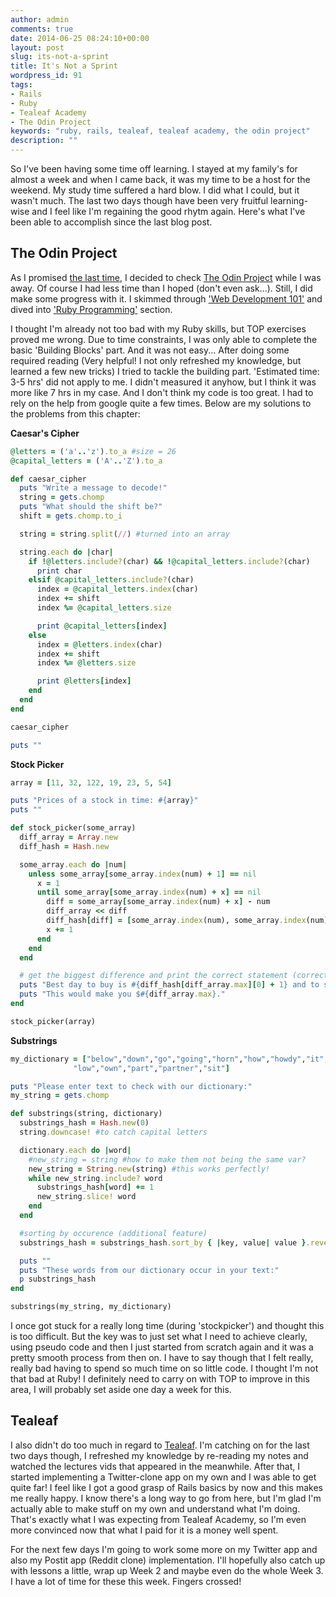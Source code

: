 ```yaml
---
author: admin
comments: true
date: 2014-06-25 08:24:10+00:00
layout: post
slug: its-not-a-sprint
title: It's Not a Sprint
wordpress_id: 91
tags:
- Rails
- Ruby
- Tealeaf Academy
- The Odin Project
keywords: "ruby, rails, tealeaf, tealeaf academy, the odin project"
description: ""
---
```


So I've been having some time off learning. I stayed at my family's for almost a week and when I came back, it was my time to be a host for the weekend. My study time suffered a hard blow. I did what I could, but it wasn't much. The last two days though have been very fruitful learning-wise and I feel like I'm regaining the good rhytm again. Here's what I've been able to accomplish since the last blog post.



## The Odin Project



As I promised [the last time](http://www.webdeveloperfromscratch.com/blog/become-a-web-developer-for-free/), I decided to check [The Odin Project](http://www.theodinproject.com/) while I was away. Of course I had less time than I hoped (don't even ask...). Still, I did make some progress with it. I skimmed through ['Web Development 101'](http://www.theodinproject.com/web-development-101) and dived into ['Ruby Programming'](http://www.theodinproject.com/ruby-programming/) section.

I thought I'm already not too bad with my Ruby skills, but TOP exercises proved me wrong. Due to time constraints, I was only able to complete the basic 'Building Blocks' part. And it was not easy... After doing some required reading (Very helpful! I not only refreshed my knowledge, but learned a few new tricks) I tried to tackle the building part. 'Estimated time: 3-5 hrs' did not apply to me. I didn't measured it anyhow, but I think it was more like 7 hrs in my case. And I don't think my code is too great. I had to rely on the help from google quite a few times. Below are my solutions to the problems from this chapter:

**Caesar's Cipher**

```ruby ceasars_cipher.rb
@letters = ('a'..'z').to_a #size = 26
@capital_letters = ('A'..'Z').to_a

def caesar_cipher
  puts "Write a message to decode!"
  string = gets.chomp
  puts "What should the shift be?"
  shift = gets.chomp.to_i

  string = string.split(//) #turned into an array

  string.each do |char|
    if !@letters.include?(char) && !@capital_letters.include?(char)
      print char
    elsif @capital_letters.include?(char)
      index = @capital_letters.index(char)
      index += shift
      index %= @capital_letters.size

      print @capital_letters[index]
    else
      index = @letters.index(char)
      index += shift
      index %= @letters.size

      print @letters[index]
    end
  end
end

caesar_cipher

puts ""
```


**Stock Picker**

``` ruby stock_picker.rb
array = [11, 32, 122, 19, 23, 5, 54]

puts "Prices of a stock in time: #{array}"
puts ""

def stock_picker(some_array)
  diff_array = Array.new
  diff_hash = Hash.new

  some_array.each do |num|
    unless some_array[some_array.index(num) + 1] == nil
      x = 1
      until some_array[some_array.index(num) + x] == nil
        diff = some_array[some_array.index(num) + x] - num
        diff_array << diff
        diff_hash[diff] = [some_array.index(num), some_array.index(num) + x]
        x += 1
      end
    end
  end

  # get the biggest difference and print the correct statement (corrected so that days starts at 1)
  puts "Best day to buy is #{diff_hash[diff_array.max][0] + 1} and to sell is #{diff_hash[diff_array.max][1] + 1}."
  puts "This would make you $#{diff_array.max}."
end

stock_picker(array)
```


**Substrings**

```ruby substrings.rb
my_dictionary = ["below","down","go","going","horn","how","howdy","it","i",
              "low","own","part","partner","sit"]

puts "Please enter text to check with our dictionary:"
my_string = gets.chomp

def substrings(string, dictionary)
  substrings_hash = Hash.new(0)
  string.downcase! #to catch capital letters

  dictionary.each do |word|
    #new_string = string #how to make them not being the same var?
    new_string = String.new(string) #this works perfectly!
    while new_string.include? word
      substrings_hash[word] += 1
      new_string.slice! word
    end
  end

  #sorting by occurence (additional feature)
  substrings_hash = substrings_hash.sort_by { |key, value| value }.reverse

  puts ""
  puts "These words from our dictionary occur in your text:"
  p substrings_hash
end

substrings(my_string, my_dictionary)
```


I once got stuck for a really long time (during 'stockpicker') and thought this is too difficult. But the key was to just set what I need to achieve clearly, using pseudo code and then I just started from scratch again and it was a pretty smooth process from then on. I have to say though that I felt really, really bad having to spend so much time on so little code. I thought I'm not that bad at Ruby! I definitely need to carry on with TOP to improve in this area, I will probably set aside one day a week for this.



## Tealeaf



I also didn't do too much in regard to [Tealeaf](http://www.gotealeaf.com). I'm catching on for the last two days though, I refreshed my knowledge by re-reading my notes and watched the lectures vids that appeared in the meanwhile. After that, I started implementing a Twitter-clone app on my own and I was able to get quite far! I feel like I got a good grasp of Rails basics by now and this makes me really happy. I know there's a long way to go from here, but I'm glad I'm actually able to make stuff on my own and understand what I'm doing. That's exactly what I was expecting from Tealeaf Academy, so I'm even more convinced now that what I paid for it is a money well spent.

For the next few days I'm going to work some more on my Twitter app and also my Postit app (Reddit clone) implementation. I'll hopefully also catch up with lessons a little, wrap up Week 2 and maybe even do the whole Week 3. I have a lot of time for these this week. Fingers crossed!
